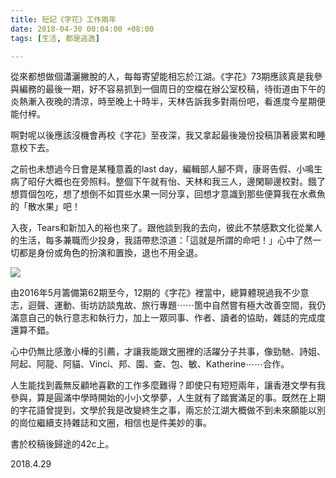 ```yaml
---
title: 短記《字花》工作兩年
date: 2018-04-30 00:04:00 +08:00
tags: [生活, 都是逃逸]

---
```


  
  
  
從來都想做個瀟灑撇脫的人，每每寄望能相忘於江湖。《字花》73期應該真是我參與編務的最後一期，好不容易抓到一個周日的空檔在辦公室校稿，待街道由下午的炎熱漸入夜晚的清涼，時至晚上十時半，天林告訴我多對兩份吧，看進度今星期便能付梓。   
  
啊對呢以後應該沒機會再校《字花》至夜深，我又拿起最後幾份投稿頂著疲累和睡意校下去。  
  
之前也未想過今日會是某種意義的last day，編輯部人腳不齊，康哥告假、小鳴生病了昭仔大概也在旁照料。整個下午就有怡、天林和我三人，邊閑聊邊校對。餓了想買個包吃，想了想倒不如買些水果一同分享，回想才意識到那些便算我在水煮魚的「散水果」吧！  
  
入夜，Tears和新加入的裕也來了。跟他談到我的去向，彼此不禁感歎文化從業人的生活，每多兼職而少投身，我語帶悲涼道：「這就是所謂的命吧！」心中了然一切都是身份或角色的扮演和置換，退也不用全退。  
  
[![](https://1.bp.blogspot.com/-qlZ3CE7Zo7E/WuXuiN7OQGI/AAAAAAAAGg8/t3vZQ7wkcZkO0VqIOYTeiTWhJPOw_L6WQCLcBGAs/s400/IMG_4772.jpg)](https://1.bp.blogspot.com/-qlZ3CE7Zo7E/WuXuiN7OQGI/AAAAAAAAGg8/t3vZQ7wkcZkO0VqIOYTeiTWhJPOw%5FL6WQCLcBGAs/s1600/IMG%5F4772.jpg)

  
由2016年5月籌備第62期至今，12期的《字花》裡當中，總算體現過我不少意志，迴聲、運動、街坊訪談鬼故、旅行專題⋯⋯箇中自然嘗有極大改善空間，我仍滿意自己的執行意志和執行力，加上一眾同事、作者、讀者的協助，雜誌的完成度還算不錯。  
  
心中仍無比感激小樺的引薦，才讓我能跟文圈裡的活躍分子共事，像勁馳、詩姐、阿起、阿龍、阿貓、Vinci、邦、園、查、包、敏、Katherine⋯⋯合作。  
  
人生能找到義無反顧地喜歡的工作多麼難得？即使只有短短兩年，讓香港文學有我參與，算是圓滿中學時開始的小小文學夢，人生就有了踏實滿足的事。既然在上期的字花語曾提到，文學於我是改變終生之事，兩忘於江湖大概做不到未來願能以別的崗位繼續支持雜誌和文圈，相信也是件美妙的事。  
  
書於校稿後歸途的42c上。

2018.4.29  
  
  
